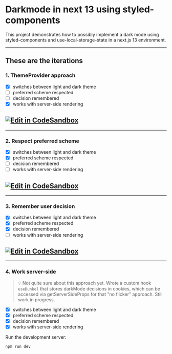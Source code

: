 # Darkmode in next 13 using styled-components

This project demonstrates how to possibly implement a dark mode using styled-components and use-local-storage-state in a next.js 13 environment.

---

## These are the iterations

### 1. ThemeProvider approach

- [x] switches between light and dark theme
- [ ] preferred scheme respected
- [ ] decision remembered
- [x] works with server-side rendering

## [![Edit in CodeSandbox](https://assets.codesandbox.io/github/button-edit-lime.svg)](https://codesandbox.io/s/darkmode-hwyff4?file=/src/App.js)

---

### 2. Respect preferred scheme

- [x] switches between light and dark theme
- [x] preferred scheme respected
- [ ] decision remembered
- [ ] works with server-side rendering

## [![Edit in CodeSandbox](https://assets.codesandbox.io/github/button-edit-lime.svg)](https://codesandbox.io/s/darkmode-media-query-vv4i5p?file=/src/App.js)

---

### 3. Remember user decision

- [x] switches between light and dark theme
- [x] preferred scheme respected
- [x] decision remembered
- [ ] works with server-side rendering

## [![Edit in CodeSandbox](https://assets.codesandbox.io/github/button-edit-lime.svg)](https://codesandbox.io/s/darkmode-media-query-localstorage-cnfb5j?file=/src/App.js)

---

### 4. Work server-side

> 💡 Not quite sure about this approach yet. Wrote a custom hook `useDunkel` that stores darkMode decisions in cookies, which can be accessed via getServerSideProps for that "no flicker" approach. Still work in progress.

- [x] switches between light and dark theme
- [x] preferred scheme respected
- [x] decision remembered
- [x] works with server-side rendering

Run the development server:

```bash
npm run dev
```
